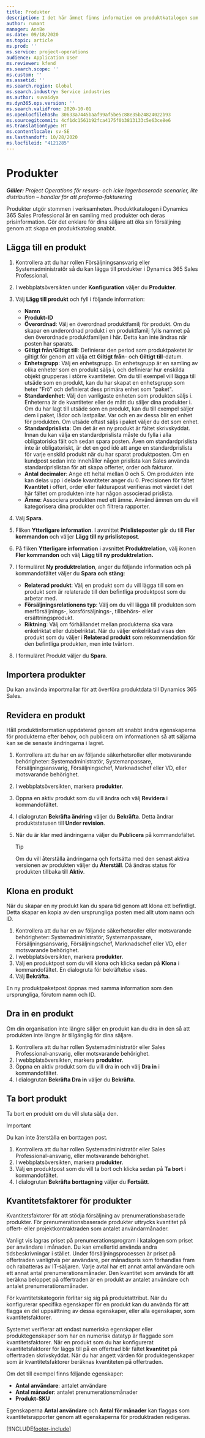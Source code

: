 ```yaml
---
title: Produkter
description: I det här ämnet finns information om produktkatalogen som du kan använda för att förse kunder med information om produkter och priser som organisationen erbjuder.
author: rumant
manager: AnnBe
ms.date: 09/18/2020
ms.topic: article
ms.prod: ''
ms.service: project-operations
audience: Application User
ms.reviewer: kfend
ms.search.scope: ''
ms.custom: ''
ms.assetid: ''
ms.search.region: Global
ms.search.industry: Service industries
ms.author: suvaidya
ms.dyn365.ops.version: ''
ms.search.validFrom: 2020-10-01
ms.openlocfilehash: 30633a7445baaf99af5be5c88e35b24824022b93
ms.sourcegitcommit: 4cf1dc1561b92fca4175f0b3813133c5e63ce8e6
ms.translationtype: HT
ms.contentlocale: sv-SE
ms.lasthandoff: 10/28/2020
ms.locfileid: "4121285"
---
```

# <a name="products"></a>Produkter

_**Gäller:** Project Operations för resurs- och icke lagerbaserade scenarier, lite distribution – handlar för att proforma-fakturering_

Produkter utgör stommen i verksamheten. Produktkatalogen i Dynamics 365 Sales Professional är en samling med produkter och deras prisinformation. Gör det enklare för dina säljare att öka sin försäljning genom att skapa en produktkatalog snabbt.

## <a name="add-a-product"></a>Lägga till en produkt

1.  Kontrollera att du har rollen Försäljningsansvarig eller Systemadministratör så du kan lägga till produkter i Dynamics 365 Sales Professional.
2.  I webbplatsöversikten under **Konfiguration** väljer du **Produkter**.
3.  Välj **Lägg till produkt** och fyll i följande information:

    -  **Namn**
    -  **Produkt-ID**
    -  **Överordnad**: Välj en överordnad produktfamilj för produkt. Om du skapar en underordnad produkt i en produktfamilj fylls namnet på den överordnade produktfamiljen i här. Detta kan inte ändras när posten har sparats.
    -  **Giltigt från**/**Giltigt till**: Definierar den period som produktpaketet är giltigt för genom att välja ett **Giltigt från**- och **Giltigt till**-datum.
    -  **Enhetsgrupp**: Välj en enhetsgrupp. En enhetsgrupp är en samling av olika enheter som en produkt säljs i, och definierar hur enskilda objekt grupperas i större kvantiteter. Om du till exempel vill lägga till utsäde som en produkt, kan du har skapat en enhetsgrupp som heter "Frö" och definierat dess primära enhet som "paket".
    -  **Standardenhet**: Välj den vanligaste enheten som produkten säljs i. Enheterna är de kvantiteter eller de mått du säljer dina produkter i. Om du har lagt till utsäde som en produkt, kan du till exempel säljer dem i paket, lådor och lastpallar. Var och en av dessa blir en enhet för produkten. Om utsäde oftast säljs i paket väljer du det som enhet.
    -  **Standardprislista**: Om det är en ny produkt är fältet skrivskyddat. Innan du kan välja en standardprislista måste du fylla i alla obligatoriska fält och sedan spara posten. Även om standardprislista inte är obligatoriskt, är det en god idé att ange en standardprislista för varje enskild produkt när du har sparat produktposten. Om en kundpost sedan inte innehåller någon prislista kan Sales använda standardprislistan för att skapa offerter, order och fakturor.
    -  **Antal decimaler**: Ange ett heltal mellan 0 och 5. Om produkten inte kan delas upp i delade kvantiteter anger du 0. Precisionen för fältet **Kvantitet** i offert, order eller fakturapost verifieras mot värdet i det här fältet om produkten inte har någon associerad prislista.
    -  **Ämne**: Associera produkten med ett ämne. Använd ämnen om du vill kategorisera dina produkter och filtrera rapporter.

4.  Välj **Spara**.
5.  Fliken **Ytterligare information**. I avsnittet **Prislisteposter** går du till **Fler kommandon** och väljer **Lägg till ny prislistepost**.
7.  På fliken **Ytterligare information** i avsnittet **Produktrelation**, välj ikonen **Fler kommandon** och välj **Lägg till ny produktrelation.**
8.  I formuläret **Ny produktrelation**, anger du följande information och på kommandofältet väljer du **Spara och stäng**:

    -   **Relaterad produkt**: Välj en produkt som du vill lägga till som en produkt som är relaterade till den befintliga produktpost som du arbetar med.
    -   **Försäljningsrelationens typ**: Välj om du vill lägga till produkten som merförsäljnings-, korsförsäljnings-, tillbehörs- eller ersättningsprodukt.
    -   **Riktning**: Välj om förhållandet mellan produkterna ska vara enkelriktat eller dubbelriktat. När du väljer enkelriktad visas den produkt som du väljer i **Relaterad produkt** som rekommendation för den befintliga produkten, men inte tvärtom.

9.  I formuläret Produkt väljer du **Spara**.

## <a name="import-products"></a>Importera produkter

Du kan använda importmallar för att överföra produktdata till Dynamics 365 Sales.

## <a name="revise-a-product"></a>Revidera en produkt

Håll produktinformation uppdaterad genom att snabbt ändra egenskaperna för produkterna efter behov, och publicera om informationen så att säljarna kan se de senaste ändringarna i lagret.

1.  Kontrollera att du har en av följande säkerhetsroller eller motsvarande behörigheter: Systemadministratör, Systemanpassare, Försäljningsansvarig, Försäljningschef, Marknadschef eller VD, eller motsvarande behörighet.
2.  I webbplatsöversikten, markera **produkter**.
3.  Öppna en aktiv produkt som du vill ändra och välj **Revidera** i kommandofältet.
4.  I dialogrutan **Bekräfta ändring** väljer du **Bekräfta**. Detta ändrar produktstatusen till **Under revision**.
5.  När du är klar med ändringarna väljer du **Publicera** på kommandofältet.

    > [!TIP]
    > Om du vill återställa ändringarna och fortsätta med den senast aktiva versionen av produkten väljer du **Återställ**. Då ändras status för produkten tillbaka till **Aktiv**.

## <a name="clone-a-product"></a>Klona en produkt 

När du skapar en ny produkt kan du spara tid genom att klona ett befintligt. Detta skapar en kopia av den ursprungliga posten med allt utom namn och ID.

1.  Kontrollera att du har en av följande säkerhetsroller eller motsvarande behörigheter: Systemadministratör, Systemanpassare, Försäljningsansvarig, Försäljningschef, Marknadschef eller VD, eller motsvarande behörighet.
2.  I webbplatsöversikten, markera **produkter**.
3.  Välj en produktpost som du vill klona och klicka sedan på **Klona** i kommandofältet. En dialogruta för bekräftelse visas.
4.  Välj **Bekräfta**.

En ny produktpaketpost öppnas med samma information som den ursprungliga, förutom namn och ID.

## <a name="retire-a-product"></a>Dra in en produkt 

Om din organisation inte längre säljer en produkt kan du dra in den så att produkten inte längre är tillgänglig för dina säljare.

1.  Kontrollera att du har rollen Systemadministratör eller Sales Professional-ansvarig, eller motsvarande behörighet.
2.  I webbplatsöversikten, markera **produkter**.
3.  Öppna en aktiv produkt som du vill dra in och välj **Dra in** i kommandofältet.
4.  I dialogrutan **Bekräfta Dra in** väljer du **Bekräfta**.


## <a name="delete-a-product"></a>Ta bort produkt

Ta bort en produkt om du vill sluta sälja den.

> [!IMPORTANT]
> Du kan inte återställa en borttagen post.

1.  Kontrollera att du har rollen Systemadministratör eller Sales Professional-ansvarig, eller motsvarande behörighet.
2.  I webbplatsöversikten, markera **produkter**.
3.  Välj en produktpost som du vill ta bort och klicka sedan på **Ta bort** i kommandofältet.
4.  I dialogrutan **Bekräfta borttagning** väljer du **Fortsätt**.
 
 ## <a name="quantity-factors-for-products"></a>Kvantitetsfaktorer för produkter

Kvantitetsfaktorer för att stödja försäljning av prenumerationsbaserade produkter. För prenumerationsbaserade produkter uttrycks kvantitet på offert- eller projektkontraktraden som antalet användarmånader.

Vanligt vis lagras priset på prenumerationsprogram i katalogen som priset per användare i månaden. Du kan emellertid använda andra tidsbeskrivningar i stället. Under försäljningsprocessen är priset på offertraden vanligtvis per användare, per månadspris som förhandlas fram och rabatteras av IT-säljaren. Varje avtal har ett annat antal användare och ett annat antal prenumerationsmånader. Den kvantitet som används för att beräkna beloppet på offertraden är en produkt av antalet användare och antalet prenumerationsmånader.

För kvantitetskategorin förlitar sig sig på produktattribut. När du konfigurerar specifika egenskaper för en produkt kan du använda för att flagga en del uppsättning av dessa egenskaper, eller alla egenskaper, som kvantitetsfaktorer.

Systemet verifierar att endast numeriska egenskaper eller produktegenskaper som har en numerisk datatyp är flaggade som kvantitetsfaktorer. När en produkt som du har konfigurerat kvantitetsfaktorer för läggs till på en offertrad blir fältet **kvantitet** på offertraden skrivskyddat. När du har angett värden för produktegenskaper som är kvantitetsfaktorer beräknas kvantiteten på offertraden.

Om det till exempel finns följande egenskaper: 

- **Antal användare**: antalet användare 
- **Antal månader**: antalet prenumerationsmånader
- **Produkt-SKU** 

Egenskaperna **Antal användare** och **Antal för månader** kan flaggas som kvantitetsrapporter genom att egenskaperna för produktraden redigeras. 


[!INCLUDE[footer-include](../includes/footer-banner.md)]